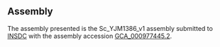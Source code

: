 

Assembly
--------

The assembly presented is the Sc\_YJM1386\_v1 assembly submitted to
[INSDC](http://www.insdc.org) with the assembly accession
[GCA\_000977445.2](http://www.ebi.ac.uk/ena/data/view/GCA_000977445.2).
